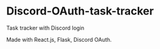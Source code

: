 # Discord-OAuth-task-tracker
Task tracker with Discord login

Made with React.js, Flask, Discord OAuth.
